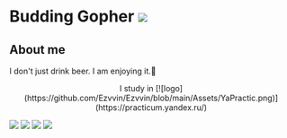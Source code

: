 #  Budding Gopher <img src="https://user-images.githubusercontent.com/25181517/192149581-88194d20-1a37-4be8-8801-5dc0017ffbbe.png" width="50" />



## About me
I don't just drink beer. I am enjoying it.🍻

<div style="text-align: center;"> I study in [![logo](https://github.com/Ezvvin/Ezvvin/blob/main/Assets/YaPractic.png)](https://practicum.yandex.ru/)</div>

<img src= "https://img.shields.io/badge/Go-00ADD8?style=for-the-badge&logo=go&logoColor=white" /> <img src="https://img.shields.io/badge/PostgreSQL-316192?style=for-the-badge&logo=postgresql&logoColor=white"/> <img src="https://img.shields.io/badge/-Swagger-%23Clojure?style=for-the-badge&logo=swagger&logoColor=white" /> <img src="https://img.shields.io/badge/docker-%230db7ed.svg?style=for-the-badge&logo=docker&logoColor=white" />
